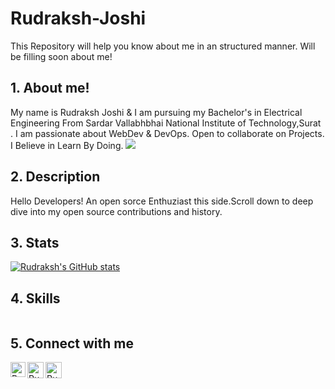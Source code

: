 # Rudraksh-Joshi
This Repository will help you know about me in an structured manner.
Will be filling soon about me!
## 1. About me!
My name is Rudraksh Joshi & I am pursuing my Bachelor's in Electrical Engineering From Sardar Vallabhbhai National Institute of Technology,Surat . I am passionate about WebDev & DevOps. Open to collaborate on Projects. I Believe in Learn By Doing.
![](https://github.com/RudrakshAtGithub/Store/blob/main/The-IT-Crowd-on-fire.gif)

## 2. Description
Hello Developers! An open sorce Enthuziast this side.Scroll down to deep dive into my open source contributions and history.

## 3. Stats
[![Rudraksh's GitHub stats](https://github-readme-stats.vercel.app/api?username=RudrakshAtGithub)](https://github.com/RudrakshAtGithub/github-readme-stats)
## 4. Skills
<img src=""/>

## 5. Connect with me
<a href="https://www.linkedin.com/in/rudraksh-joshi-15202524b/">
    <img align="left" alt="Rudraksh Joshi | Linkedin" width="24px" src="https://github.com/TheDudeThatCode/TheDudeThatCode/blob/master/Assets/Linkedin.svg" />
  </a> &nbsp;&nbsp;
  <a href="https://twitter.com/RudrakshJoshi14">
    <img align="left" alt="Rudraksh Joshi | Twitter" width="26px" src="https://github.com/TheDudeThatCode/TheDudeThatCode/blob/master/Assets/Twitter.svg" />
  </a> &nbsp;&nbsp;
  <a href="mailto:rudrakshjoshic@gmail.com">
    <img align="left" alt="Rudraksh Joshi | Gmail" width="26px" src="https://github.com/TheDudeThatCode/TheDudeThatCode/blob/master/Assets/Gmail.svg" />
  </a>
